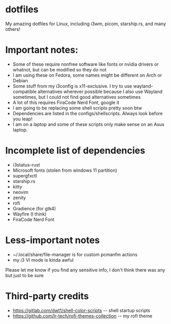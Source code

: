 # dotfiles
My amazing dotfiles for Linux, including i3wm, picom, starship.rs, and many others!

# Important notes:
- Some of these require nonfree software like fonts or nvidia drivers or whatnot, but can be modified so they do not
- I am using these on Fedora, some names might be different on Arch or Debian
- Some stuff from my i3config is x11-exclusive. I try to use wayland-compatible alternatives wherever possible because I also use Wayland sometimes, but I could not find good alternatives sometimes
- A lot of this requires FiraCode Nerd Font, google it
- I am going to be replacing some shell scripts pretty soon btw
- Dependencies are listed in the configs/shellscripts. Always look before you leap!
- I am on a laptop and some of these scripts only make sense on an Asus laptop.

# Incomplete list of dependencies
- i3status-rust
- Microsoft fonts (stolen from windows 11 partition)
- supergfxctl
- starship.rs
- kitty
- neovim
- zenity
- rofi
- Gradience (for gtk4)
- Wayfire (I think)
- FiraCode Nerd Font

# Less-important notes
- ~/.local/share/file-manager is for custom pcmanfm actions
- my i3 VI mode is kinda awful

Please let me know if you find any sensitive info, I don't think there was any but just to be sure

# Third-party credits
- https://gitlab.com/dwt1/shell-color-scripts -- shell startup scripts
- https://github.com/lr-tech/rofi-themes-collection -- my rofi theme
